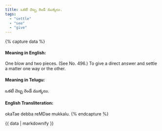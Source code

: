 ```yaml
---
title: ఒకటే దెబ్బ రెండే ముక్కలు.
tags:
  - "settle"
  - "see"
  - "give"
---
```


{% capture data %}
#### Meaning in English:
One blow and two pieces.
(See No. 496.)
To give a direct answer and settle a matter one way or the other.

#### Meaning in Telugu:
ఒకటే దెబ్బ రెండే ముక్కలు.

#### English Transliteration:
okaTae debba reMDae mukkalu.
{% endcapture %}

{{ data | markdownify }}

